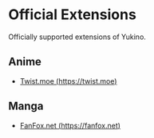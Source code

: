# Official Extensions

Officially supported extensions of Yukino.

## Anime

* [Twist.moe (https://twist.moe)](./extensions/anime/twist_moe.ht)

## Manga

* [FanFox.net (https://fanfox.net)](./extensions/manga/fanfox_net.ht)
